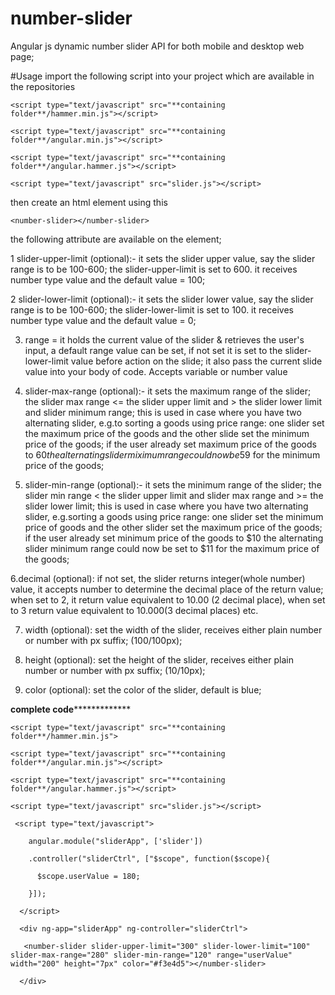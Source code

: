# number-slider
Angular js dynamic number slider API for both mobile and desktop web page; 

#Usage
import the following script into your project which are available in the repositories

<html>
  
  <head>
  
    <script type="text/javascript" src="**containing folder**/hammer.min.js"></script>
  
    <script type="text/javascript" src="**containing folder**/angular.min.js"></script>

    <script type="text/javascript" src="**containing folder**/angular.hammer.js"></script>

    <script type="text/javascript" src="slider.js"></script>

  </head>
  
</html>
  
then create an html element using this 

<body>
  
    <number-slider></number-slider>
  
</body

the following attribute are available on the element;

1 slider-upper-limit (optional):- it sets the slider upper value, say the slider range is to be 100-600; the slider-upper-limit is set to 600. it receives number type value and the default value = 100;

2 slider-lower-limit (optional):- it sets the slider lower value, say the slider range is to be 100-600; the slider-lower-limit is set to 100. it receives number type value and the default value = 0;

3. range = it holds the current value of the slider & retrieves the user's input, a default range value can be set, if not set it is set to the slider-lower-limit value before action on the slide; it also pass the current slide value into your body of code. Accepts variable or number value

4. slider-max-range (optional):- it sets the maximum range of the slider; the slider max range <= the slider upper limit and > the slider lower limit and slider minimum range; this is used in case where you have two alternating slider, e.g.to sorting a goods using price range: one slider set the maximum price of the goods  and the other slide set the minimum price of the goods; if the user already set maximum price of the goods to $60 the alternating slider miximum range could now be 59$ for the minimum price of the goods;

5. slider-min-range (optional):- it sets the minimum range of the slider; the slider min range < the slider upper limit and slider max range  and >= the slider lower limit; this is used in case where you have two alternating slider, e.g.sorting a goods using price range: one slider set the minimum price of goods and the other slider set the maximum price of the goods; if the user already set minimum price of the goods to $10 the alternating slider minimum range could now be set to $11 for the maximum price of the goods;

6.decimal (optional): if not set, the slider returns integer(whole number) value, it accepts number to determine the decimal place of the return value; when set to 2, it return value equivalent to 10.00 (2 decimal place), when set to 3 return value equivalent to 10.000(3 decimal places) etc.

7. width (optional): set the width of the slider, receives either plain number or number with px suffix; (100/100px);

8. height (optional): set the height of the slider, receives either plain number or number with px suffix; (10/10px);

9. color (optional): set the color of the slider, default is blue;


****complete code*****************
  

<html>
  
  <head>
    
    <script type="text/javascript" src="**containing folder**/hammer.min.js">
    
    <script type="text/javascript" src="**containing folder**/angular.min.js"></script>
    
    <script type="text/javascript" src="**containing folder**/angular.hammer.js"></script>
    
    <script type="text/javascript" src="slider.js"></script>
     
     <script type="text/javascript">
        
        angular.module("sliderApp", ['slider'])
        
        .controller("sliderCtrl", ["$scope", function($scope){
          
          $scope.userValue = 180;
        
        }]);
      
      </script>
  
  </head
  
  <body>
      
      <div ng-app="sliderApp" ng-controller="sliderCtrl">
       
       <number-slider slider-upper-limit="300" slider-lower-limit="100" slider-max-range="280" slider-min-range="120" range="userValue"     width="200" height="7px" color="#f3e4d5"></number-slider>
      
      </div>
  
  </body

</html>
